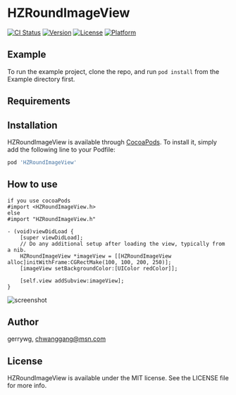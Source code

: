 # HZRoundImageView

[![CI Status](https://img.shields.io/travis/gerrywg/HZRoundImageView.svg?style=flat)](https://travis-ci.org/gerrywg/HZRoundImageView)
[![Version](https://img.shields.io/cocoapods/v/HZRoundImageView.svg?style=flat)](https://cocoapods.org/pods/HZRoundImageView)
[![License](https://img.shields.io/cocoapods/l/HZRoundImageView.svg?style=flat)](https://cocoapods.org/pods/HZRoundImageView)
[![Platform](https://img.shields.io/cocoapods/p/HZRoundImageView.svg?style=flat)](https://cocoapods.org/pods/HZRoundImageView)

## Example

To run the example project, clone the repo, and run `pod install` from the Example directory first.

## Requirements

## Installation

HZRoundImageView is available through [CocoaPods](https://cocoapods.org). To install
it, simply add the following line to your Podfile:

```ruby
pod 'HZRoundImageView'
```

## How to use
```
if you use cocoaPods 
#import <HZRoundImageView.h> 
else
#import "HZRoundImageView.h" 

- (void)viewDidLoad {
    [super viewDidLoad];
    // Do any additional setup after loading the view, typically from a nib.
    HZRoundImageView *imageView = [[HZRoundImageView alloc]initWithFrame:CGRectMake(100, 100, 200, 250)];
    [imageView setBackgroundColor:[UIColor redColor]];
    
    [self.view addSubview:imageView];
}
```
![screenshot](https://github.com/gerrywg/HZRoundImageView/blob/master/Simulator%20Screen%20Shot%20-%20iPhone%206s%20-%202018-10-16%20at%2014.51.54.png?raw=true "screenshot")


## Author

gerrywg, chwanggang@msn.com

## License

HZRoundImageView is available under the MIT license. See the LICENSE file for more info.
